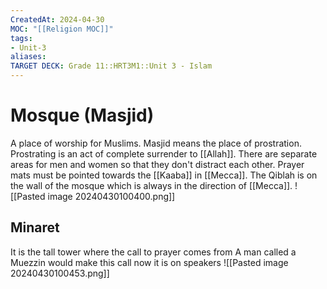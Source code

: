 ```yaml
---
CreatedAt: 2024-04-30
MOC: "[[Religion MOC]]"
tags:
- Unit-3
aliases:
TARGET DECK: Grade 11::HRT3M1::Unit 3 - Islam
---
```


# Mosque (Masjid)
A place of worship for Muslims. Masjid means the place of prostration.
Prostrating is an act of complete surrender to [[Allah]].
There are separate areas for men and women so that they don't distract each other.
Prayer mats must be pointed towards the [[Kaaba]] in [[Mecca]]. The Qiblah is on the wall of the mosque which is always in the direction of [[Mecca]].
![[Pasted image 20240430100400.png]]
<!--ID: 1718379549953-->


## Minaret
It is the tall tower where the call to prayer comes from
A man called a Muezzin would make this call now it is on speakers
![[Pasted image 20240430100453.png]]
<!--ID: 1718379549962-->
